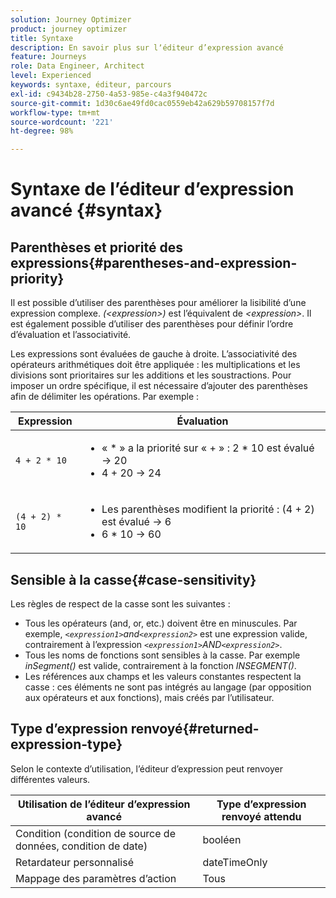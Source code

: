 ```yaml
---
solution: Journey Optimizer
product: journey optimizer
title: Syntaxe
description: En savoir plus sur lʼéditeur d’expression avancé
feature: Journeys
role: Data Engineer, Architect
level: Experienced
keywords: syntaxe, éditeur, parcours
exl-id: c9434b28-2750-4a53-985e-c4a3f940472c
source-git-commit: 1d30c6ae49fd0cac0559eb42a629b59708157f7d
workflow-type: tm+mt
source-wordcount: '221'
ht-degree: 98%

---
```


# Syntaxe de l’éditeur d’expression avancé {#syntax}

## Parenthèses et priorité des expressions{#parentheses-and-expression-priority}

Il est possible d’utiliser des parenthèses pour améliorer la lisibilité d’une expression complexe. _(&lt;expression>)_ est l’équivalent de _&lt;expression>_. Il est également possible d’utiliser des parenthèses pour définir l’ordre d’évaluation et l’associativité.

Les expressions sont évaluées de gauche à droite. L’associativité des opérateurs arithmétiques doit être appliquée : les multiplications et les divisions sont prioritaires sur les additions et les soustractions. Pour imposer un ordre spécifique, il est nécessaire d’ajouter des parenthèses afin de délimiter les opérations. Par exemple :

<!--```5 + 2 * 10 = 25, and (5 + 2) * 10 = 70```-->

| Expression | Évaluation |
|--- |--- |
| `4 + 2 * 10` | <ul><li>« * » a la priorité sur « + » : 2 * 10 est évalué → 20</li><li>4 + 20 → 24</li></ul> |
| `(4 + 2) * 10` | <ul><li>Les parenthèses modifient la priorité : (4 + 2) est évalué → 6</li><li> 6 * 10 → 60</li></ul> |

## Sensible à la casse{#case-sensitivity}

Les règles de respect de la casse sont les suivantes :

* Tous les opérateurs (and, or, etc.) doivent être en minuscules. Par exemple, _`<expression1>`and`<expression2>`_ est une expression valide, contrairement à l’expression _`<expression1>`AND`<expression2>`_.
* Tous les noms de fonctions sont sensibles à la casse. Par exemple _inSegment()_ est valide, contrairement à la fonction _INSEGMENT()_.
* Les références aux champs et les valeurs constantes respectent la casse : ces éléments ne sont pas intégrés au langage (par opposition aux opérateurs et aux fonctions), mais créés par l’utilisateur.

## Type d’expression renvoyé{#returned-expression-type}

Selon le contexte d’utilisation, l’éditeur d’expression peut renvoyer différentes valeurs.

| Utilisation de l’éditeur d’expression avancé | Type d’expression renvoyé attendu |
|--- |--- |
| Condition (condition de source de données, condition de date) | booléen |
| Retardateur personnalisé | dateTimeOnly |
| Mappage des paramètres d’action | Tous |
